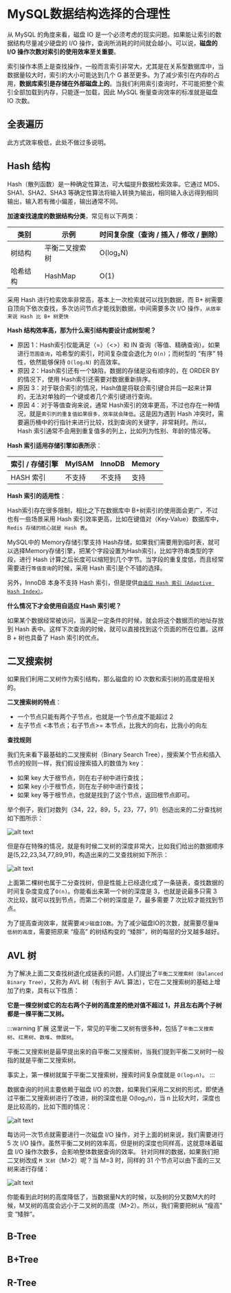 # MySQL数据结构选择的合理性

从 MySQL 的角度来看，磁盘 IO 是一个必须考虑的现实问题。如果能让索引的数据结构尽量减少硬盘的 I/O 操作，查询所消耗的时间就会越小。可以说，**磁盘的 I/O 操作次数对索引的使用效率至关重要**。

索引操作本质上是查找操作，一般而言索引非常大，尤其是在关系型数据库中，当数据量较大时，索引的大小可能达到几个 G 甚至更多。为了减少索引在内存的占用，**数据库索引是存储在外部磁盘上的**。当我们利用索引查询时，不可能把整个索引全部加载到内存，只能逐一加载，因此 MySQL 衡量查询效率的标准就是磁盘 IO 次数。

## 全表遍历

此方式效率极低，此处不做过多说明。

## Hash 结构

Hash（散列函数）是一种确定性算法，可大幅提升数据检索效率。它通过 MD5、SHA1、SHA2、SHA3 等确定性算法将输入转换为输出，相同输入永远得到相同输出，输入若有微小偏差，输出通常不同。

**加速查找速度的数据结构分类**，常见有以下两类：

| 类别 | 示例 | 时间复杂度（查询 / 插入 / 修改 / 删除） |
| --- | --- | --- |
|树结构 | 平衡二叉搜索树 | O(log₂N) |
| 哈希结构 | HashMap | O(1) |

采用 Hash 进行检索效率非常高，基本上一次检索就可以找到数据，而 B+ 树需要自顶向下依次查找，多次访问节点才能找到数据，中间需要多次 I/O 操作，`从效率来说 Hash 比 B+ 树更快`

**Hash 结构效率高，那为什么索引结构要设计成树型呢？**

- 原因 1：Hash索引仅能满足（=）（<>）和 IN 查询（等值、精确查询）。如果进行`范围查询`，哈希型的索引，时间复杂度会退化为 `O(n)`；而树型的 “有序” 特性，依然能够保持 `O(log₂N)` 的高效率。
- 原因 2：Hash索引还有一个缺陷，数据的存储是没有顺序的，在 ORDER BY 的情况下，使用 Hash索引还需要对数据重新排序。
- 原因 3：对于联合索引的情况，Hash值是将联合索引键合并后一起来计算的，无法对单独的一个键或者几个索引键进行查询。
- 原因 4：对于等值查询来说，通常 Hash索引的效率更高，不过也存在一种情况，就是`索引列的重复值如果很多，效率就会降低`。这是因为遇到 Hash 冲突时，需要遍历桶中的行指针来进行比较，找到查询的关键字，非常耗时。所以，Hash 索引通常不会用到重复值多的列上，比如列为性别、年龄的情况等。

**Hash 索引适用存储引擎如表所示**：

|索引 / 存储引擎 | MyISAM | InnoDB | Memory |
| --- | --- | --- | --- |
| HASH 索引 | 不支持 | 不支持 | 支持 |

**Hash 索引的适用性**：

Hash索引存在很多限制，相比之下在数据库中 B+树索引的使用面会更广，不过也有一些场景采用 Hash 索引效率更高，比如在键值对（Key-Value）数据库中，`Redis 存储的核心就是 Hash 表`。

MySQL中的 Memory存储引擎支持 Hash存储，如果我们需要用到临时表，就可以选择Memory存储引擎，把某个字段设置为Hash索引，比如字符串类型的字段，进行 Hash 计算之后长度可以缩短到几个字节。当字段的重复度低，而且经常需要进行`等值查询`的时候，采用 Hash 索引是个不错的选择。

另外，InnoDB 本身不支持 Hash 索引，但是提供[`自适应 Hash 索引（Adaptive Hash Index）`](./什么是自适应hash索引？.md)。

**什么情况下才会使用自适应 Hash 索引呢？**

如果某个数据经常被访问，当满足一定条件的时候，就会将这个数据页的地址存放到 Hash 表中。这样下次查询的时候，就可以直接找到这个页面的所在位置。这样 B + 树也具备了 Hash 索引的优点。

## 二叉搜索树

如果我们利用二叉树作为索引结构，那么磁盘的 IO 次数和索引树的高度是相关的。

**二叉搜索树的特点**：

- 一个节点只能有两个子节点，也就是一个节点度不能超过 2
- 左子节点 <本节点；右子节点>= 本节点，比我大的向右，比我小的向左

**查找规则**

我们先来看下最基础的二叉搜索树（Binary Search Tree），搜索某个节点和插入节点的规则一样，我们假设搜索插入的数值为 key：

- 如果 key 大于根节点，则在右子树中进行查找；
- 如果 key 小于根节点，则在左子树中进行查找；
- 如果 key 等于根节点，也就是找到了这个节点，返回根节点即可。

举个例子，我们对数列（34，22，89，5，23，77，91）创造出来的二分查找树如下图所示：

![alt text](./assets/binary-search-tree-1.png)

但是存在特殊的情况，就是有时候二叉树的深度非常大，比如我们给出的数据顺序是(5,22,23,34,77,89,91)，构造出来的二叉查找树如下所示：

![alt text](./assets/binary-search-tree-2.png)

上面第二棵树也属于二分查找树，但是性能上已经退化成了一条链表，查找数据的时间复杂度变成了`O(n)`。你能看出来第一个树的深度是 3，也就是说最多只需 3 次比较，就可以找到节点，而第二个树的深度是 7，最多需要 7 次比较才能找到节点。

为了提高查询效率，就需要`减少磁盘IO数`。为了减少磁盘IO的次数，就需要尽量`降低树的高度`，需要把原来 “瘦高” 的树结构变的 “矮胖”，树的每层的分叉越多越好。

## AVL 树

为了解决上面二叉查找树退化成链表的问题，人们提出了`平衡二叉搜索树（Balanced Binary Tree）`，又称为 AVL 树（有别于 AVL 算法），它在二叉搜索树的基础上增加了约束，具有以下性质：

**它是一棵空树或它的左右两个子树的高度差的绝对值不超过 1，并且左右两个子树都是一棵平衡二叉树。**

:::warning 扩展
这里说一下，常见的平衡二叉树有很多种，包括了`平衡二叉搜索树`、`红黑树`、`数堆`、`伸展树`。

平衡二叉搜索树是最早提出来的自平衡二叉搜索树，当我们提到平衡二叉树时一般指的就是平衡二叉搜索树。

事实上，第一棵树就属于平衡二叉搜索树，搜索时间复杂度就是 `O(log₂n)`。
:::

数据查询的时间主要依赖于磁盘 I/O 的次数，如果我们采用二叉树的形式，即使通过平衡二叉搜索树进行了改进，树的深度也是 O(log₂n)，当 n 比较大时，深度也是比较高的，比如下图的情况：

![alt text](./assets/balanced-binary-tree-1.png)

每访问一次节点就需要进行一次磁盘 I/O 操作，对于上面的树来说，我们需要进行 5 次 I/O 操作。虽然平衡二叉树的效率高，但是树的深度也同样高，这就意味着磁盘 I/O 操作次数多，会影响整体数据查询的效率。
针对同样的数据，如果我们把二叉树改成 `M 叉树`（M>2）呢？当 M=3 时，同样的 31 个节点可以由下面的三叉树来进行存储：

![alt text](./assets/balanced-binary-tree-2.png)

你能看到此时树的高度降低了，当数据量N大的时候，以及树的分叉数M大的时候，M叉树的高度会远小于二叉树的高度（M>2）。所以，我们需要把树从 “瘦高” 变 “矮胖”。

## B-Tree

## B+Tree

## R-Tree


